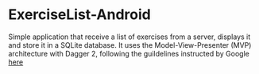 # ExerciseList-Android

Simple application that receive a list of exercises from a server, displays it and store it in a SQLite database.
It uses the Model-View-Presenter (MVP) architecture with Dagger 2, following the guildelines instructed by Google [here](https://github.com/googlesamples/android-architecture/tree/todo-mvp-dagger/)

